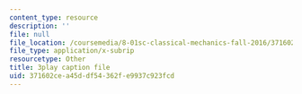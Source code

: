 ```yaml
---
content_type: resource
description: ''
file: null
file_location: /coursemedia/8-01sc-classical-mechanics-fall-2016/371602cea45ddf54362fe9937c923fcd_4r1xgrWbALg.srt
file_type: application/x-subrip
resourcetype: Other
title: 3play caption file
uid: 371602ce-a45d-df54-362f-e9937c923fcd
---
```

